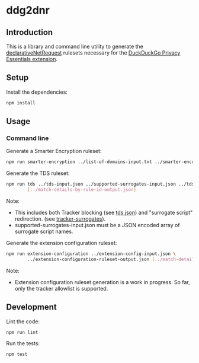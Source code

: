 # ddg2dnr

## Introduction

This is a library and command line utility to generate the [declarativeNetRequest][1]
rulesets necessary for the [DuckDuckGo Privacy Essentials extension][2].


## Setup

Install the dependencies:

```bash
npm install
```

## Usage

### Command line

Generate a Smarter Encryption ruleset:

```bash
npm run smarter-encryption ../list-of-domains-input.txt ../smarter-encryption-ruleset-output.json
```

Generate the TDS ruleset:

```bash
npm run tds ../tds-input.json ../supported-surrogates-input.json ../tds-ruleset-output.json \
        [../match-details-by-rule-id-output.json]
```

Note:
 - This includes both Tracker blocking (see [tds.json][3]) and
   "surrogate script" redirection. (see [tracker-surrogates][4]).
 - supported-surrogates-input.json must be a JSON encoded array of surrogate
   script names.

Generate the extension configuration ruleset:

```bash
npm run extension-configuration ../extension-config-input.json \
        ../extension-configuration-ruleset-output.json [../match-details-by-rule-id-output.json]
```

Note:
 - Extension configuration ruleset generation is a work in progress. So far,
   only the tracker allowlist is supported.

## Development

Lint the code:

```bash
npm run lint
```

Run the tests:

```bash
npm test
```

[1]: https://developer.chrome.com/docs/extensions/reference/declarativeNetRequest/
[2]: https://github.com/duckduckgo/duckduckgo-privacy-extension/
[3]: https://staticcdn.duckduckgo.com/trackerblocking/v3/tds.json
[4]: https://github.com/duckduckgo/tracker-surrogates/
